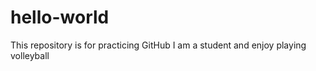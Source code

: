 # hello-world
This repository is for practicing GitHub 
I am a student and enjoy playing volleyball
